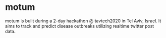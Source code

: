 # motum
motum is built during a 2-day hackathon @ tavtech2020 in Tel Aviv, Israel. It aims to track and predict disease outbreaks utilizing realtime twitter post data.
